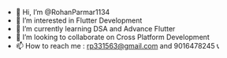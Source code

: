 - 👋 Hi, I’m @RohanParmar1134
- 👀 I’m interested in Flutter Development
- 🌱 I’m currently learning DSA and Advance Flutter
- 💞️ I’m looking to collaborate on Cross Platform Development 
- 📫 How to reach me : rp331563@gmail.com and 9016478245 📞

<!---
RohanParmar1134/RohanParmar1134 is a ✨ special ✨ repository because its `README.md` (this file) appears on your GitHub profile.
You can click the Preview link to take a look at your changes.
--->
